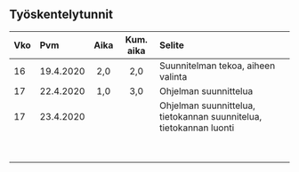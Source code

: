 ## Työskentelytunnit
|Vko |   Pvm     |Aika | Kum. aika |            Selite                 |
|:---|:----------|:---:|:--------:|:-----------------------------------|
|16  | 19.4.2020 | 2,0 |    2,0   | Suunnitelman tekoa, aiheen valinta |
|17  | 22.4.2020 | 1,0 |3,0       | Ohjelman suunnittelua           |
|17  | 23.4.2020 |  |     | Ohjelman suunnittelua, tietokannan suunnitelua, tietokannan luonti|
|        |       |         |
|        |       |         |
|        |       |         |
|        |       |         |
|        |       |         |
|        |       |         |
|        |       |         |
|        |       |         |
